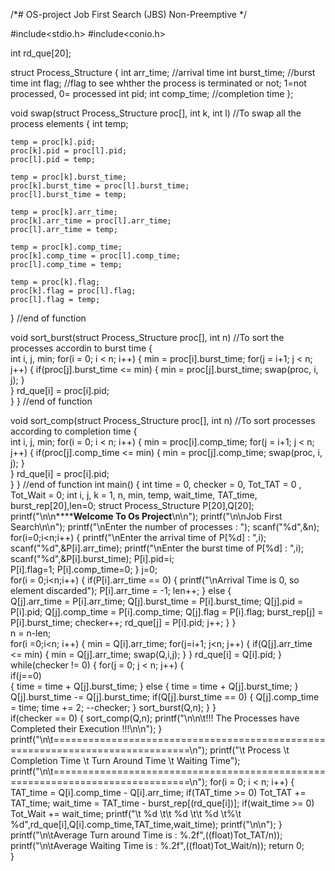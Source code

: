 /*# OS-project
Job First Search (JBS) Non-Preemptive
*/

#include<stdio.h>
#include<conio.h>

int rd_que[20];

struct Process_Structure
{
	int arr_time;   //arrival time
	int burst_time;   //burst time
	int flag;	  //flag to see whther the process is terminated or not; 1=not processed, 0= processed
	int pid;
	int comp_time;   //completion time
};

void swap(struct Process_Structure proc[], int k, int l) //To swap all the process elements
{
	int temp;
		
	temp = proc[k].pid; 
	proc[k].pid = proc[l].pid;
	proc[l].pid = temp;
	
	temp = proc[k].burst_time; 
	proc[k].burst_time = proc[l].burst_time;
	proc[l].burst_time = temp;
	
	temp = proc[k].arr_time; 
	proc[k].arr_time = proc[l].arr_time;
	proc[l].arr_time = temp;
	
	temp = proc[k].comp_time; 
	proc[k].comp_time = proc[l].comp_time;
	proc[l].comp_time = temp;
	
	temp = proc[k].flag;
	proc[k].flag = proc[l].flag;
	proc[l].flag = temp;
} //end of function

void sort_burst(struct Process_Structure proc[], int n) //To sort the processes accordin to burst time
{	
	int i, j, min;
	for(i = 0; i < n; i++)
	{
		min = proc[i].burst_time;
		for(j = i+1; j < n; j++)
		{
			if(proc[j].burst_time <= min)
			{
				min = proc[j].burst_time;
				swap(proc, i, j);
			}		
		}
		rd_que[i] = proc[i].pid;		
	}
} //end of function

void sort_comp(struct Process_Structure proc[], int n) //To sort processes according to completion time
{	
	int i, j, min;
	for(i = 0; i < n; i++)
	{
		min = proc[i].comp_time;
		for(j = i+1; j < n; j++)
		{
			if(proc[j].comp_time <= min)
			{
				min = proc[j].comp_time;
				swap(proc, i, j);
			}		
		}
		rd_que[i] = proc[i].pid;		
	}
} //end of function
int main()
{
	int time = 0, checker = 0, Tot_TAT = 0 , Tot_Wait = 0;
	int i, j, k = 1, n, min, temp, wait_time, TAT_time, burst_rep[20],len=0;
	struct Process_Structure P[20],Q[20];
	printf("\n\n************Welcome To Os Project********\n\n");
	printf("\n\nJob First Search\n\n");
	printf("\nEnter the number of processes : ");
	scanf("%d",&n);
	for(i=0;i<n;i++)
	{
		printf("\nEnter the arrival time of P[%d] : ",i);
		scanf("%d",&P[i].arr_time);
		printf("\nEnter the burst time of P[%d] : ",i);
		scanf("%d",&P[i].burst_time);
		P[i].pid=i;		
		P[i].flag=1;
		P[i].comp_time=0;
	}
	j=0;	
	for(i = 0;i<n;i++)
	{
		if(P[i].arr_time == 0)
		{
			printf("\nArrival Time is 0, so element discarded");
			P[i].arr_time = -1;
			len++;
		}
		else
		{	
			Q[j].arr_time = P[i].arr_time;
			Q[j].burst_time = P[i].burst_time;
			Q[j].pid = P[i].pid;
			Q[j].comp_time = P[i].comp_time;
			Q[j].flag = P[i].flag;
			burst_rep[j] = P[i].burst_time;
			checker++;
			rd_que[j] = P[i].pid;
			j++;
		}
	}	
	n = n-len;	
	for(i =0;i<n; i++)
	{
		min = Q[i].arr_time;
		for(j=i+1; j<n; j++)
		{
			if(Q[j].arr_time <= min)
			{
				min = Q[j].arr_time;
				swap(Q,i,j);
			}
		}
		rd_que[i] = Q[i].pid;
	}
	while(checker != 0)
	{
		for(j = 0; j < n; j++)
		{		
			if(j==0)	
			{
				time = time + Q[j].burst_time;
			}
			else
			{
				time = time + Q[j].burst_time;
			}
			Q[j].burst_time -= Q[j].burst_time;
			if(Q[j].burst_time == 0)
			{
				Q[j].comp_time = time;
				time += 2;
				--checker;
			}
			sort_burst(Q,n);
		}
	}	
	if(checker == 0)
	{
		sort_comp(Q,n);
		printf("\n\n\t!!! The Processes have Completed their Execution !!!\n\n");
	}	
	printf("\n\t==============================================================================\n");
	printf("\t Process \t Completion Time \t Turn Around Time \t Waiting Time");
	printf("\n\t==============================================================================\n");
	for(i = 0; i < n; i++)
	{
		TAT_time = Q[i].comp_time - Q[i].arr_time;
		if(TAT_time >= 0)
		Tot_TAT += TAT_time;
		wait_time = TAT_time - burst_rep[(rd_que[i])];
		if(wait_time >= 0)
		Tot_Wait += wait_time;
		printf("\t    %d \t\t      %d \t\t       %d \t%\t     %d",rd_que[i],Q[i].comp_time,TAT_time,wait_time);
		printf("\n\n");
	}	
	printf("\n\tAverage Turn around Time is : %.2f",((float)Tot_TAT/n));
	printf("\n\tAverage Waiting Time is     : %.2f",((float)Tot_Wait/n));
	return 0;	
}
